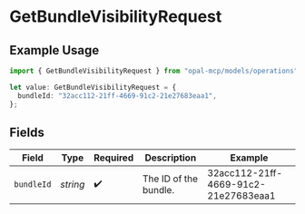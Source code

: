 # GetBundleVisibilityRequest

## Example Usage

```typescript
import { GetBundleVisibilityRequest } from "opal-mcp/models/operations";

let value: GetBundleVisibilityRequest = {
  bundleId: "32acc112-21ff-4669-91c2-21e27683eaa1",
};
```

## Fields

| Field                                | Type                                 | Required                             | Description                          | Example                              |
| ------------------------------------ | ------------------------------------ | ------------------------------------ | ------------------------------------ | ------------------------------------ |
| `bundleId`                           | *string*                             | :heavy_check_mark:                   | The ID of the bundle.                | 32acc112-21ff-4669-91c2-21e27683eaa1 |